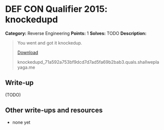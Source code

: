 # DEF CON Qualifier 2015: knockedupd

**Category:** Reverse Engineering
**Points:** 1
**Solves:** TODO
**Description:**

> You went and got it knockedup.
>
> [Download](http://downloads.notmalware.ru/knockedupd_71a592a753bf9dcd7d7ad5fa69b2bab3)
>
> knockedupd_71a592a753bf9dcd7d7ad5fa69b2bab3.quals.shallweplayaga.me


## Write-up

(TODO)

## Other write-ups and resources

* none yet
